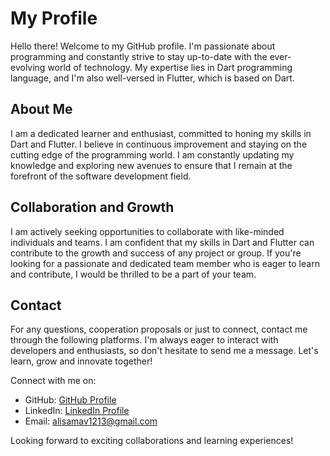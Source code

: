 # My Profile

Hello there! Welcome to my GitHub profile. I'm passionate about programming and constantly strive to stay up-to-date with the ever-evolving world of technology. My expertise lies in Dart programming language, and I'm also well-versed in Flutter, which is based on Dart.

## About Me

I am a dedicated learner and enthusiast, committed to honing my skills in Dart and Flutter. I believe in continuous improvement and staying on the cutting edge of the programming world. I am constantly updating my knowledge and exploring new avenues to ensure that I remain at the forefront of the software development field.

## Collaboration and Growth

I am actively seeking opportunities to collaborate with like-minded individuals and teams. I am confident that my skills in Dart and Flutter can contribute to the growth and success of any project or group. If you're looking for a passionate and dedicated team member who is eager to learn and contribute, I would be thrilled to be a part of your team.

## Contact

For any questions, cooperation proposals or just to connect, contact me through the following platforms. I'm always eager to interact with developers and enthusiasts, so don't hesitate to send me a message. Let's learn, grow and innovate together!

Connect with me on:
- GitHub: [GitHub Profile](https://github.com/AliSamavi)
- LinkedIn: [LinkedIn Profile](https://linkedin.com/in/ali-samavi-711303288)
- Email: alisamav1213@gmail.com

Looking forward to exciting collaborations and learning experiences!

